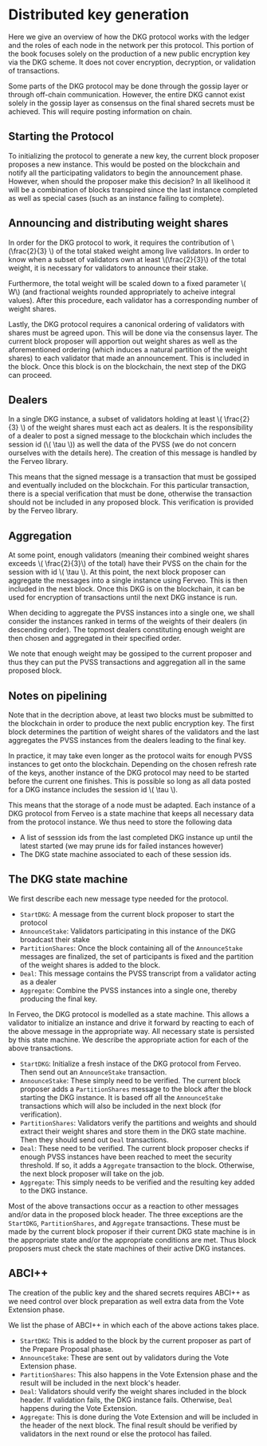 # Distributed key generation

Here we give an overview of how the DKG protocol works with the ledger and 
the roles of each node in the network per this protocol. This portion of the 
book focuses solely on the production of a new public encryption key via the
DKG scheme. It does not cover encryption, decryption, or validation of transactions.

Some parts of the DKG protocol may be done through the gossip layer or through
off-chain communication. However, the entire DKG cannot exist solely in the 
gossip layer as consensus on the final shared secrets must be achieved. This 
will require posting information on chain.

## Starting the Protocol

To initializing the protocol to generate a new key, the  current block 
proposer proposes a new instance. This would be posted on the blockchain and
notify all the participating validators to begin the announcement phase. 
However, when should the proposer make this decision? In all likelihood it will be a combination of blocks transpired since
the last instance completed as well as special cases (such as an instance
failing to complete).

## Announcing and distributing weight shares

In order for the DKG protocol to work, it requires the contribution of 
 \\(\frac{2}{3} \\) of the total staked weight among live validators. In 
order to know when a subset of validators own at least \\(\frac{2}{3}\\)
of the total weight, it is necessary for validators to announce their stake.

Furthermore, the total weight will be scaled down to a fixed parameter 
\\( W\\) (and fractional weights rounded appropriately to acheive integral
values). After this procedure, each validator has a corresponding number of
weight shares. 

Lastly, the DKG protocol requires a canonical ordering of validators with
shares must be agreed upon. This will be done via the consensus layer.
The current block proposer will apportion out weight shares as well as the
aforementioned ordering (which induces a natural partition of the weight 
shares) to each validator that made an announcement. This is included in the
block. Once this block is on the blockchain, the next step of the DKG can proceed.

## Dealers
In a single DKG instance, a subset of validators holding at least
\\( \frac{2}{3} \\) of the weight shares must each act as dealers. It
is the responsibility of a dealer to post a signed message to the blockchain
which includes the session id (\\( \tau \\)) as well the data of the
PVSS (we do not concern ourselves with the details here). The creation of this
message is handled by the Ferveo library.

This means that the signed message is a transaction that must be gossiped and
eventually included on the blockchain. For this particular transaction, there
is a special verification that must be done, otherwise the transaction should
not be included in any proposed block. This verification is provided by the
Ferveo library.

## Aggregation

At some point, enough validators (meaning their combined weight  shares
exceeds \\( \frac{2}{3}\\) of the total) have their PVSS on the chain 
for the session with id \\( \tau \\). At this point, the next block proposer can
aggregate the messages into a single instance using Ferveo. This is then 
included in the next block. Once this DKG is on the blockchain, it can be 
used for encryption of transactions until the next DKG instance is run.

When deciding to aggregate the PVSS instances into a single one, we shall 
consider the instances ranked in terms of the weights of their dealers (in 
descending order). The topmost dealers constituting enough weight are then 
chosen and aggregated in their specified order.

We note that enough weight may be gossiped to the current proposer and thus
they can put the PVSS transactions and aggregation all in the same proposed 
block.

## Notes on pipelining

Note that in the decription above, at least two blocks must be submitted to the blockchain in order to
produce the next public encryption key. The first block determines the 
partition of weight shares of the validators and the last aggregates the 
PVSS instances from the dealers leading to the final key.

In practice, it may take even longer as the protocol waits for enough PVSS 
instances to get onto the blockchain. Depending on the chosen refresh rate
of the keys, another instance of the DKG protocol may need to be started 
before the current one finishes. This is possible so long as all data
posted for a DKG instance includes the session id \\( \tau \\).

This means that the storage of a node must be adapted. Each instance of a
DKG protocol from Ferveo is a state machine that keeps all necessary data
from the protocol instance. We thus need to store the following data
 - A list of sesssion ids from the last completed DKG instance up until the
   latest started (we may prune ids for failed instances however) 
 - The DKG state machine associated to each of these session ids.

##  The DKG state machine

We first describe each new message type needed for the protocol.
- `StartDKG`: A message from the current block proposer to start the protocol
- `AnnounceStake`: Validators participating in this instance of the DKG
  broadcast their stake
- `PartitionShares`: Once the block containing all of the `AnnounceStake`
  messages are finalized, the set of participants is fixed and the
  partition of the weight shares is added to the block.
- `Deal`: This message contains the PVSS transcript from a validator
  acting as a dealer
- `Aggregate`: Combine the PVSS instances into a single one, thereby
  producing the final key.

In Ferveo, the DKG protocol is modelled as a state machine. This allows a
validator to initialize an instance and drive it forward by reacting to
each of the above message in the appropriate way. All necessary state
is persisted by this state machine. We describe the  appropriate action for
each of the above transactions.

 - `StartDKG`: Initialize a fresh instace of the DKG protocol from Ferveo.
   Then send out an `AnnounceStake` transaction.
 - `AnnounceStake`: These simply need to be verified. The current block
   proposer adds a `PartitionShares` message to the block after the block starting
   the DKG instance. It is based off all the `AnnounceStake` transactions
   which will also be included in the next block (for verification).
 - `PartitionShares`: Validators verify the partitions and weights and
   should extract their weight shares and store them in the DKG state machine.
   Then they should send out `Deal` transactions.
 - `Deal`: These need to be verified. The current block proposer checks if 
   enough PVSS instances have been reached to meet the security threshold.
   If so, it adds a `Aggregate` transaction to the block. Otherwise, the
   next block proposer will take on the job. 
 - `Aggregate`: This simply needs to be verified and the resulting key added
   to the DKG instance. 

Most of the above transactions occur as a reaction to other messages
and/or data in the proposed block header. The three exceptions are the 
`StartDKG`, `PartitionShares`, and `Aggregate` transactions. These must be 
made by the current block proposer if their current DKG state machine is in the 
appropriate state and/or the appropriate conditions are met. Thus block 
proposers must check the state machines of their active DKG instances.

## ABCI++

The creation of the public key and the shared secrets requires ABCI++ as we
need control over block preparation as well extra data from the Vote Extension
phase. 

We list the phase of ABCI++ in which each of the above actions takes place.
 - `StartDKG`: This is added to the block by the current proposer as part of 
    the Prepare Proposal phase.
 - `AnnounceStake`: These are sent out by validators during the Vote
    Extension phase.
 - `PartitionShares`: This also happens in the Vote Extension phase and the
    result will be included in the next block's header.
 - `Deal`: Validators should verify the weight shares included in the block 
    header. If validation fails, the DKG instance fails.  Otherwise, `Deal` 
    happens during the Vote Extension.
 - `Aggregate`: This is done during the Vote Extension and will be included
    in the header of the next block. The final result should be verified
    by validators in the next round or else the protocol has failed. 